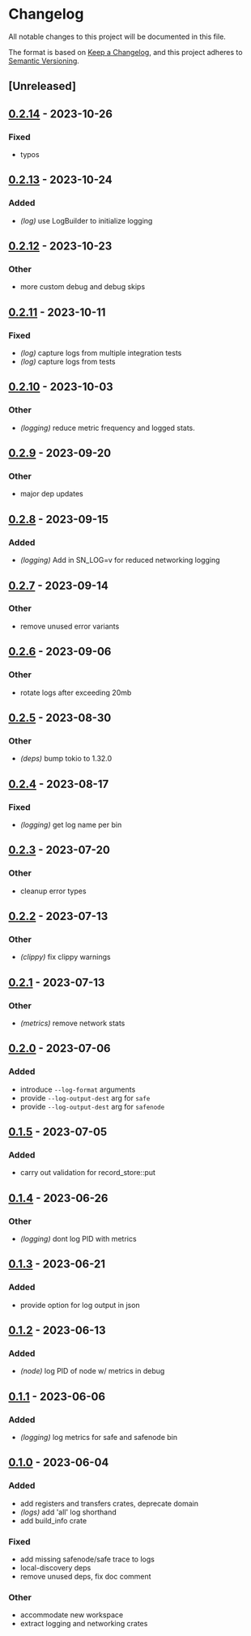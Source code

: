 # Changelog
All notable changes to this project will be documented in this file.

The format is based on [Keep a Changelog](https://keepachangelog.com/en/1.0.0/),
and this project adheres to [Semantic Versioning](https://semver.org/spec/v2.0.0.html).

## [Unreleased]

## [0.2.14](https://github.com/maidsafe/safe_network/compare/sn_logging-v0.2.13...sn_logging-v0.2.14) - 2023-10-26

### Fixed
- typos

## [0.2.13](https://github.com/maidsafe/safe_network/compare/sn_logging-v0.2.12...sn_logging-v0.2.13) - 2023-10-24

### Added
- *(log)* use LogBuilder to initialize logging

## [0.2.12](https://github.com/maidsafe/safe_network/compare/sn_logging-v0.2.11...sn_logging-v0.2.12) - 2023-10-23

### Other
- more custom debug and debug skips

## [0.2.11](https://github.com/maidsafe/safe_network/compare/sn_logging-v0.2.10...sn_logging-v0.2.11) - 2023-10-11

### Fixed
- *(log)* capture logs from multiple integration tests
- *(log)* capture logs from tests

## [0.2.10](https://github.com/maidsafe/safe_network/compare/sn_logging-v0.2.9...sn_logging-v0.2.10) - 2023-10-03

### Other
- *(logging)* reduce metric frequency and logged stats.

## [0.2.9](https://github.com/maidsafe/safe_network/compare/sn_logging-v0.2.8...sn_logging-v0.2.9) - 2023-09-20

### Other
- major dep updates

## [0.2.8](https://github.com/maidsafe/safe_network/compare/sn_logging-v0.2.7...sn_logging-v0.2.8) - 2023-09-15

### Added
- *(logging)* Add in SN_LOG=v for reduced networking logging

## [0.2.7](https://github.com/maidsafe/safe_network/compare/sn_logging-v0.2.6...sn_logging-v0.2.7) - 2023-09-14

### Other
- remove unused error variants

## [0.2.6](https://github.com/maidsafe/safe_network/compare/sn_logging-v0.2.5...sn_logging-v0.2.6) - 2023-09-06

### Other
- rotate logs after exceeding 20mb

## [0.2.5](https://github.com/maidsafe/safe_network/compare/sn_logging-v0.2.4...sn_logging-v0.2.5) - 2023-08-30

### Other
- *(deps)* bump tokio to 1.32.0

## [0.2.4](https://github.com/maidsafe/safe_network/compare/sn_logging-v0.2.3...sn_logging-v0.2.4) - 2023-08-17

### Fixed
- *(logging)* get log name per bin

## [0.2.3](https://github.com/maidsafe/safe_network/compare/sn_logging-v0.2.2...sn_logging-v0.2.3) - 2023-07-20

### Other
- cleanup error types

## [0.2.2](https://github.com/maidsafe/safe_network/compare/sn_logging-v0.2.1...sn_logging-v0.2.2) - 2023-07-13

### Other
- *(clippy)* fix clippy warnings

## [0.2.1](https://github.com/maidsafe/safe_network/compare/sn_logging-v0.2.0...sn_logging-v0.2.1) - 2023-07-13

### Other
- *(metrics)* remove network stats

## [0.2.0](https://github.com/maidsafe/safe_network/compare/sn_logging-v0.1.5...sn_logging-v0.2.0) - 2023-07-06

### Added
- introduce `--log-format` arguments
- provide `--log-output-dest` arg for `safe`
- provide `--log-output-dest` arg for `safenode`

## [0.1.5](https://github.com/maidsafe/safe_network/compare/sn_logging-v0.1.4...sn_logging-v0.1.5) - 2023-07-05

### Added
- carry out validation for record_store::put

## [0.1.4](https://github.com/maidsafe/safe_network/compare/sn_logging-v0.1.3...sn_logging-v0.1.4) - 2023-06-26

### Other
- *(logging)* dont log PID with metrics

## [0.1.3](https://github.com/maidsafe/safe_network/compare/sn_logging-v0.1.2...sn_logging-v0.1.3) - 2023-06-21

### Added
- provide option for log output in json

## [0.1.2](https://github.com/maidsafe/safe_network/compare/sn_logging-v0.1.1...sn_logging-v0.1.2) - 2023-06-13

### Added
- *(node)* log PID of node w/ metrics in debug

## [0.1.1](https://github.com/jacderida/safe_network/compare/sn_logging-v0.1.0...sn_logging-v0.1.1) - 2023-06-06

### Added
- *(logging)* log metrics for safe and safenode bin

## [0.1.0](https://github.com/jacderida/safe_network/releases/tag/sn_logging-v0.1.0) - 2023-06-04

### Added
- add registers and transfers crates, deprecate domain
- *(logs)* add 'all' log shorthand
- add build_info crate

### Fixed
- add missing safenode/safe trace to  logs
- local-discovery deps
- remove unused deps, fix doc comment

### Other
- accommodate new workspace
- extract logging and networking crates
